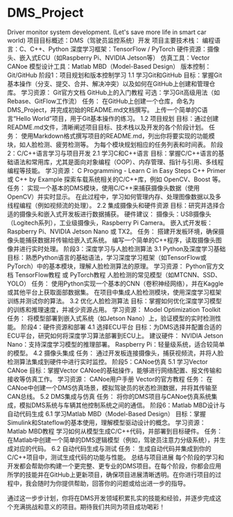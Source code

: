 # DMS_Project
Driver monitor system development. (Let's save more life in smart car world)
项目目标概述：DMS（驾驶员监控系统）开发
项目主要技术栈：
编程语言：C、C++、Python
深度学习框架：TensorFlow / PyTorch
硬件资源：摄像头、嵌入式ECU（如Raspberry Pi、NVIDIA Jetson等）
仿真工具：Vector CANoe
模型设计工具：Matlab MBD（Model-Based Design）
版本控制：Git/GitHub
阶段1：项目规划和版本控制学习
1.1 学习Git和GitHub
目标：掌握Git基本操作（分支、提交、合并、解决冲突）以及如何在GitHub上创建和管理仓库。
学习资源：
Git官方文档
GitHub上的入门教程
可选：学习Git高级用法（如Rebase、GitFlow工作流）
任务：
在GitHub上创建一个仓库，命名为DMS_Project，并完成初始的README.md文档撰写。
上传一个简单的C语言“Hello World”项目，用于Git基本操作的练习。
1.2 项目规划
目标：通过创建README.md文件，清晰阐述项目目标、技术栈以及开发的各个阶段计划。
任务：
使用Markdown格式撰写项目的README.md，列出你将要实现的功能模块，如人脸检测、疲劳检测等。
为每个模块规划相应的任务列表和时间表。
阶段2：C/C++语言学习与项目开发
2.1 学习C和C++语言
目标：掌握C/C++语言的基础语法和常用库，尤其是面向对象编程（OOP）、内存管理、指针与引用、多线程编程等技能。
学习资源：
C Programming - Learn C in Easy Steps
C++ Primer 或 C++ by Example
探索车载系统相关的C/C++库，例如 OpenCV、Boost 等。
任务：
实现一个基本的DMS模块，使用C/C++来捕获摄像头数据（使用OpenCV）并实时显示。
在此过程中，学习如何管理内存、处理图像数据以及多线程编程（例如视频流的处理）。
2.2 集成摄像头和硬件资源
目标：研究并选择合适的摄像头和嵌入式开发板进行数据捕获。
硬件建议：
摄像头：USB摄像头（Logitech系列），工业级摄像头，Raspberry Pi Camera。
嵌入式开发板：Raspberry Pi、NVIDIA Jetson Nano 或 TX2。
任务：
搭建开发板环境，确保摄像头能捕获数据并传输给嵌入式系统。
编写一个简单的C++程序，读取摄像头图像并进行实时处理。
阶段3：深度学习与人脸检测算法
3.1 Python及深度学习基础
目标：熟悉Python语言的基础语法，学习深度学习框架（如TensorFlow或PyTorch）中的基本模块，理解人脸检测算法的原理。
学习资源：
Python官方文档
TensorFlow教程 或 PyTorch教程
人脸检测的常见模型（如MTCNN、SSD、YOLO）
任务：
使用Python实现一个基本的CNN（卷积神经网络），并在Kaggle或其他平台上获取面部数据集。
在项目中集成人脸检测模块，使用深度学习框架训练并测试你的算法。
3.2 优化人脸检测算法
目标：掌握如何优化深度学习模型的训练和推理速度，并减少资源占用。
学习资源：
Model Optimization Toolkit
任务：
将模型部署到嵌入式系统（如Jetson Nano）上，验证模型的实时检测性能。
阶段4：硬件资源和部署
4.1 选择ECU平台
目标：为DMS选择并配置合适的ECU平台，研究如何将深度学习算法部署到ECU上。
建议硬件：
NVIDIA Jetson Nano：支持深度学习模型的推理部署。
Raspberry Pi：轻量级系统，适合较简单的模型。
4.2 摄像头集成
任务：
通过开发板连接摄像头，捕获视频流，并将人脸检测算法集成到硬件中进行实时监控。
阶段5：CANoe仿真
5.1 学习Vector CANoe
目标：掌握Vector CANoe的基础操作，能够进行网络配置、报文传输和接收等仿真工作。
学习资源：
CANoe用户手册
Vector的官方教程
任务：
在CANoe中创建一个DMS仿真场景，模拟驾驶员的状态检测数据，并将其传输至CAN总线。
5.2 DMS集成与仿真
任务：
将你的DMS项目与CANoe仿真系统集成，模拟DMS系统与车辆其他控制系统之间的通信。
阶段6：Matlab MBD设计与自动代码生成
6.1 学习Matlab MBD（Model-Based Design）
目标：掌握Simulink和Stateflow的基本使用，理解模型驱动设计的概念。
学习资源：
Matlab MBD教程
学习如何从模型生成C/C++代码，并部署到目标硬件。
任务：
在Matlab中创建一个简单的DMS逻辑模型（例如，驾驶员注意力分级系统），并生成对应的代码。
6.2 自动代码生成与测试
任务：
生成自动代码并集成到你的C/C++项目中，测试生成代码的功能与性能。
总结与项目进展
每个阶段的学习和开发都会帮助你构建一个更完整、更专业的DMS项目。在每个阶段，你都会应用所学的技能并在GitHub上更新项目，确保项目进展清晰透明。在你进行项目的过程中，我会随时为你提供帮助，回答你的问题或给出进一步的指导。

通过这一步步计划，你将在DMS开发领域积累扎实的技能和经验，并逐步完成这个充满挑战和意义的项目。期待我们共同为项目成功喝彩！
